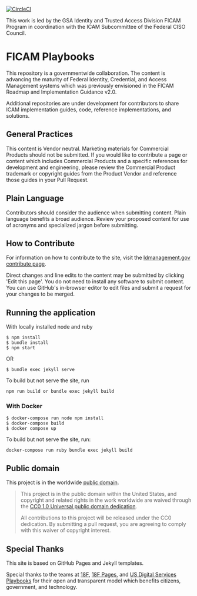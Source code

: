 [![CircleCI](https://circleci.com/gh/GSA/ficam-playbooks.svg?style=svg)](https://circleci.com/gh/GSA/ficam-playbooks)

This work is led by the GSA Identity and Trusted Access Division FICAM Program in coordination with the ICAM Subcommittee of the Federal CISO Council.

# FICAM Playbooks
This repository is a governmentwide collaboration. The content is advancing the maturity of Federal Identity, Credential, and Access Management systems which was previously envisioned in the FICAM Roadmap and Implementation Guidance v2.0.

Additional repositories are under development for contributors to share ICAM implementation guides, code, reference implementations, and solutions.

## General Practices
This content is Vendor neutral. Marketing materials for Commercial Products should not be submitted. If you would like to contribute a page or content which includes Commercial Products and a specific references for development and engineering, please review the Commercial Product trademark or copyright guides from the Product Vendor and reference those guides in your Pull Request.  

## Plain Language
Contributors should consider the audience when submitting content. Plain language benefits a broad audience. Review your proposed content for use of acronyms and specialized jargon before submitting.

## How to Contribute
For information on how to contribute to the site, visit the [Idmanagement.gov contribute page](https://www.idmanagement.gov/contribute/).

Direct changes and line edits to the content may be submitted by clicking 'Edit this page'. You do not need to install any software to submit content. You can use GitHub's in-browser editor to edit files and submit a request for your changes to be merged.

## Running the application
With locally installed node and ruby
```
$ npm install
$ bundle install
$ npm start 
```

OR

`
$ bundle exec jekyll serve
`

To build but not serve the site, run 

`npm run build or bundle exec jekyll build`

### With Docker

```
$ docker-compose run node npm install
$ docker-compose build
$ docker compose up
```
To build but not serve the site, run:

`docker-compose run ruby bundle exec jekyll build`

## Public domain
This project is in the worldwide [public domain](https://www.idmanagement.gov/license/). 

> This project is in the public domain within the United States, and copyright and related rights in the work worldwide are waived through the [CC0 1.0 Universal public domain dedication](https://creativecommons.org/publicdomain/zero/1.0/).
>
> All contributions to this project will be released under the CC0 dedication. By submitting a pull request, you are agreeing to comply with this waiver of copyright interest.

## Special Thanks
This site is based on GitHub Pages and Jekyll templates. 

Special thanks to the teams at [18F](https://18f.gsa.gov/), [18F Pages](https://pages.18f.gov/), and [US Digital Services Playbooks](https://playbook.cio.gov/) for their open and transparent model which benefits citizens, government, and technology.
